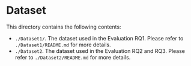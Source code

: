 # Dataset

This directory contains the following contents:

* `./Dataset1/`. The dataset used in the Evaluation RQ1. Please refer to `./Dataset1/README.md` for more details.
* `./Dataset2`. The dataset used in the Evaluation RQ2 and RQ3. Please refer to `./Dataset2/README.md` for more details.